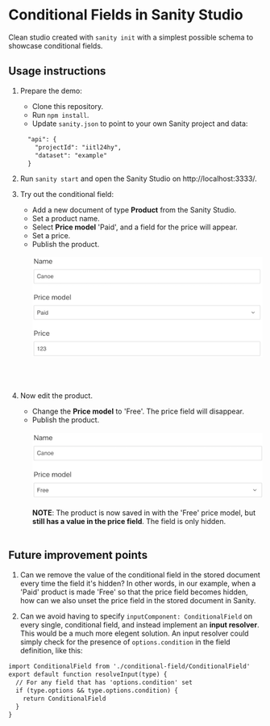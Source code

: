 # Conditional Fields in Sanity Studio

Clean studio created with `sanity init` with a simplest possible schema to showcase conditional fields.

## Usage instructions

1. Prepare the demo:
    * Clone this repository.
    * Run `npm install`.
    * Update `sanity.json` to point to your own Sanity project and data: 
    ```
      "api": {
        "projectId": "iitl24hy",
        "dataset": "example"
      }
    ```

2. Run `sanity start` and open the Sanity Studio on http://localhost:3333/.

3. Try out the conditional field:
    * Add a new document of type **Product** from the Sanity Studio.
    * Set a product name.
    * Select **Price model** 'Paid', and a field for the price will appear.
    * Set a price.
    * Publish the product.\
    \
    ![Product with price](https://github.com/bjornwang/sanity-conditional-fields/blob/master/static/readme/1.png)\
    \
<br><br>

4. Now edit the product.
    * Change the **Price model** to 'Free'. The price field will disappear.
    * Publish the product.\
    \
    ![Product without price](https://github.com/bjornwang/sanity-conditional-fields/blob/master/static/readme/2.png)\
    \
    **NOTE**: The product is now saved in with the 'Free' price model, but **still has a value in the price field**. The field is only hidden.
<br><br>

## Future improvement points

1. Can we remove the value of the conditional field in the stored document every time the field it's hidden?
In other words, in our example, when a 'Paid' product is made 'Free' so that the price field becomes hidden, how can we also unset the price field in the stored document in Sanity.

2. Can we avoid having to specify `inputComponent: ConditionalField` on every single, conditional field, and instead implement an **input resolver**. This would be a much more elegent solution. An input resolver could simply check for the presence of `options.condition` in the field definition, like this:
```
import ConditionalField from './conditional-field/ConditionalField'
export default function resolveInput(type) {
  // For any field that has 'options.condition' set
  if (type.options && type.options.condition) {
    return ConditionalField
  }
}
```
